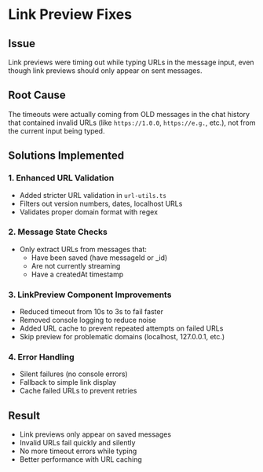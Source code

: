 # Link Preview Fixes

## Issue
Link previews were timing out while typing URLs in the message input, even though link previews should only appear on sent messages.

## Root Cause
The timeouts were actually coming from OLD messages in the chat history that contained invalid URLs (like `https://1.0.0`, `https://e.g.`, etc.), not from the current input being typed.

## Solutions Implemented

### 1. Enhanced URL Validation
- Added stricter URL validation in `url-utils.ts`
- Filters out version numbers, dates, localhost URLs
- Validates proper domain format with regex

### 2. Message State Checks
- Only extract URLs from messages that:
  - Have been saved (have messageId or _id)
  - Are not currently streaming
  - Have a createdAt timestamp

### 3. LinkPreview Component Improvements
- Reduced timeout from 10s to 3s to fail faster
- Removed console logging to reduce noise
- Added URL cache to prevent repeated attempts on failed URLs
- Skip preview for problematic domains (localhost, 127.0.0.1, etc.)

### 4. Error Handling
- Silent failures (no console errors)
- Fallback to simple link display
- Cache failed URLs to prevent retries

## Result
- Link previews only appear on saved messages
- Invalid URLs fail quickly and silently
- No more timeout errors while typing
- Better performance with URL caching